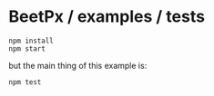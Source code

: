 # BeetPx / examples / tests

```
npm install
npm start
```

but the main thing of this example is:

```
npm test
```
